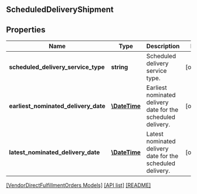 ## ScheduledDeliveryShipment

## Properties

Name | Type | Description | Notes
------------ | ------------- | ------------- | -------------
**scheduled_delivery_service_type** | **string** | Scheduled delivery service type. | [optional]
**earliest_nominated_delivery_date** | [**\DateTime**](\DateTime.md) | Earliest nominated delivery date for the scheduled delivery. | [optional]
**latest_nominated_delivery_date** | [**\DateTime**](\DateTime.md) | Latest nominated delivery date for the scheduled delivery. | [optional]

[[VendorDirectFulfillmentOrders Models]](../) [[API list]](../../Api) [[README]](../../../README.md)
